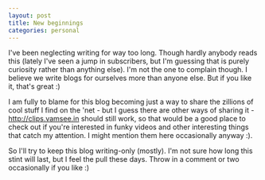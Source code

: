 ```yaml
---
layout: post
title: New beginnings
categories: personal
---
```


I've been neglecting writing for way too long. Though hardly anybody reads this (lately I've seen a jump in subscribers, but I'm guessing that is purely curiosity rather than anything else). I'm not the one to complain though. I believe we write blogs for ourselves more than anyone else. But if you like it, that's great :)

I am fully to blame for this blog becoming just a way to share the zillions of cool stuff I find on the 'net - but I guess there are other ways of sharing it - <http://clips.vamsee.in> should still work, so that would be a good place to check out if you're interested in funky videos and other interesting things that catch my attention. I might mention them here occasionally anyway :).

So I'll try to keep this blog writing-only (mostly). I'm not sure how long this stint will last, but I feel the pull these days. Throw in a comment or two occasionally if you like :)
